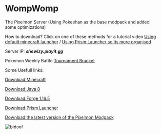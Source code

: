# WompWomp
The Pixelmon Server (Using Pokeehan as the base modpack and added some optimizations)

How to download? Click on one of these methods for a tutorial video [Using default minecraft launcher]() / [Using Prism Launcher so its more organised]()

Server IP: ***shewlzy.playit.gg***

Pokemon Weekly Battle [Tournament Bracket](https://challonge.com/5u4msx26)

Some Usefull links:

[Download Minecraft](https://www.minecraft.net/en-us/download)

[Download Java 8](https://github.com/Ranoreal/WompWomp/releases/tag/java8)

[Download Forge 1.16.5](https://maven.minecraftforge.net/net/minecraftforge/forge/1.16.5-36.2.42/forge-1.16.5-36.2.42-installer.jar)

[Download Prism Launcher](https://github.com/PrismLauncher/PrismLauncher/releases/download/8.2/PrismLauncher-Windows-MSVC-Setup-8.2.exe)

[Download the latest version of the Pixelmon Modpack](https://github.com/Ranoreal/WompWomp/releases/tag/wompwomp1.0.0)

![bidoof](https://github.com/Ranoreal/WompWomp/assets/95768645/b1ee4555-474b-4872-833c-4e8529389fab)
